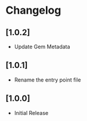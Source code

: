 # Changelog

## [1.0.2]

- Update Gem Metadata

## [1.0.1]

- Rename the entry point file

## [1.0.0]

- Initial Release
